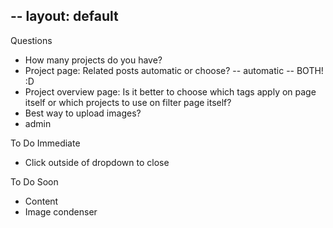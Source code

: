 -- 
layout: default
--

Questions
- How many projects do you have?
- Project page: Related posts automatic or choose?
-- automatic -- BOTH! :D
- Project overview page: Is it better to choose which tags apply on page itself or which projects to use on filter page itself?
- Best way to upload images?
- admin

To Do Immediate
- Click outside of dropdown to close

To Do Soon
- Content
- Image condenser